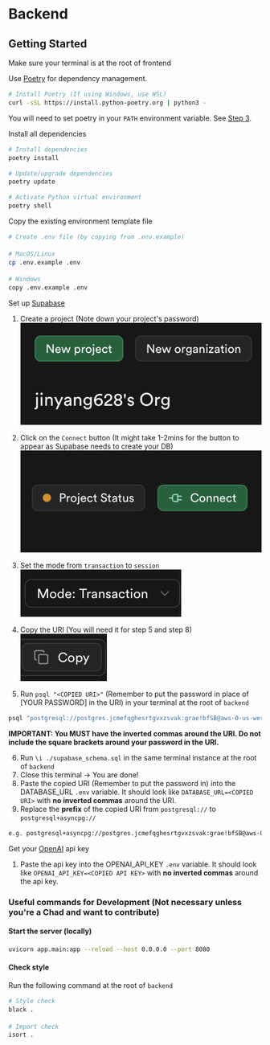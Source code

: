 # Backend

## Getting Started

Make sure your terminal is at the root of frontend

Use [Poetry](https://python-poetry.org/) for dependency management.

```bash
# Install Poetry (If using Windows, use WSL)
curl -sSL https://install.python-poetry.org | python3 -
```

You will need to set poetry in your `PATH` environment variable. See [Step 3](https://python-poetry.org/docs/#installing-with-the-official-installer).

Install all dependencies

```bash
# Install dependencies
poetry install
```

```bash
# Update/upgrade dependencies
poetry update
```

```bash
# Activate Python virtual environment
poetry shell
```

Copy the existing environment template file

```bash
# Create .env file (by copying from .env.example)

# MacOS/Linux
cp .env.example .env

# Windows
copy .env.example .env
```

Set up [Supabase](https://supabase.com/)

1. Create a project (Note down your project's password)  
  ![Create Project](./images/supabase_create_project.png)

2. Click on the `Connect` button (It might take 1-2mins for the button to appear as Supabase needs to create your DB)
  ![Connect to Supabase](./images/supabase_connect.png)

3. Set the mode from `transaction` to `session`  
  ![Set transaction mode](./images/supabase_transaction_mode.png)

4. Copy the URI (You will need it for step 5 and step 8)  
  ![Copy URI](./images/supabase_copy_uri.png)

5. Run `psql "<COPIED URI>"` (Remember to put the password in place of [YOUR PASSWORD] in the URI) in your terminal at the root of `backend`

```bash
psql "postgresql://postgres.jcmefqghesrtgvxzsvak:grae!bfSB@aws-0-us-west-7.pooler.supabase.com:5432/postgres"
```

**IMPORTANT: You MUST have the inverted commas around the URI. Do not include the square brackets around your password in the URI.**  

6. Run `\i ./supabase_schema.sql` in the same terminal instance at the root of `backend`
7. Close this terminal -> You are done!
8. Paste the copied URI (Remember to put the password in) into the DATABASE_URL `.env` variable. It should look like `DATABASE_URL=<COPIED URI>` with **no inverted commas** around the URI.
9. Replace the **prefix** of the copied URI from `postgresql://` to `postgresql+asyncpg://`

```bash
e.g. postgresql+asyncpg://postgres.jcmefqghesrtgvxzsvak:grae!bfSB@aws-0-us-west-7.pooler.supabase.com:5432/postgres
```

Get your [OpenAI](https://platform.openai.com/api-keys) api key

1. Paste the api key into the OPENAI_API_KEY `.env` variable. It should look like `OPENAI_API_KEY=<COPIED API KEY>` with **no inverted commas** around the api key.

### Useful commands for Development (Not necessary unless you're a Chad and want to contribute)

#### Start the server (locally)

```bash
uvicorn app.main:app --reload --host 0.0.0.0 --port 8080
```

#### Check style

Run the following command at the root of `backend`

```bash
# Style check
black .

# Import check
isort .
```
